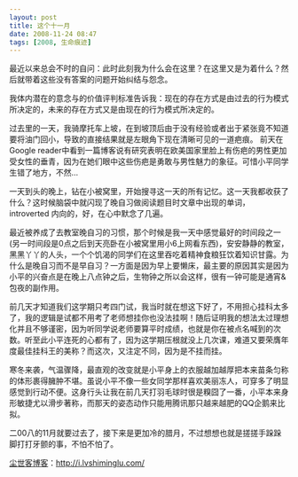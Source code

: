 ```yaml
---
layout: post
title: 这个十一月
date: 2008-11-24 08:47
tags: [2008, 生命痕迹]
---
```

最近以来总会不时的自问：此时此刻我为什么会在这里？在这里又是为着什么？然后就带着这些没有答案的问题开始纠结与怨念。

我体内潜在的意念与的价值评判标准告诉我：现在的存在方式是由过去的行为模式所决定的，未来的存在方式又是由现在的行为模式所决定的。

过去里的一天，我骑摩托车上坡，在到坡顶后由于没有经验或者出于紧张竟不知道要将油门回小，导致的直接结果就是左眼角下现在清晰可见的一道疤痕。 前天在Google reader中看到一篇博客说有研究表明在欧美国家里脸上有伤疤的男性更加受女性的垂青，因为在她们眼中这些伤疤是勇敢与男性魅力的象征。可惜小平同学生错了地方，不然…

一天到头的晚上，钻在小被窝里，开始搜寻这一天的所有记忆。这一天我都收获了什么？这时候脑袋中就闪现了晚自习做阅读题目时文章中出现的单词，introverted 内向的，好，在心中默念了几遍。

最近被养成了去教室晚自习的习惯，那个时候是我一天中感觉最好的时间段之一(另一时间段是0点之后到天亮卧在小被窝里用小6上网看东西)，安安静静的教室，黑黑丫丫的人头，一个个饥渴的同学们在这里吞吃着精神食粮狂饮着知识甘露。为什么是晚自习而不是早自习？一方面是因为早上要懒床，最主要的原因其实是因为小平的兴奋点是在晚上八点钟之后，生物钟之所以会这样，很有一钟可能是通宵&amp;包夜的副作用。

前几天才知道我们这学期只考四门试，我当时就在想这下好了，不用担心挂科太多了，我的逻辑是试都不用考了老师想挂你也没法挂啊！随后证明我的想法太过理想化并且不够谨密，因为听同学说老师要算平时成绩，也就是你在被点名喊到的次数。听至此小平连死的心都有了，因为这学期压根就没上几次课，难道又要荣膺年度最佳挂科王的美称？而这次，又注定不同，因为是不挂而挂。

寒冬来袭，气温骤降，最直观的改变就是小平身上的衣服越加越厚把本来苗条匀称的体形裹得臃肿不堪。虽说小平不像一些女同学那样喜欢美丽冻人，可穿多了明显感觉到行动不便。这身行头让我在前几天打羽毛球时很是糗囧了一番，小平本来身形敏捷尤以滑步著称，而那天的姿态动作只能用腾讯那只越来越肥的QQ企鹅来比拟。

二00八的11月就要过去了，接下来是更加冷的腊月，不过想想也就是搓搓手跺跺脚打打牙颤的事，不怕不怕了。

<a href="http://i.lvshiminglu.com/">尘世客博客</a>：<a href="http://i.lvshiminglu.com/">http://i.lvshiminglu.com/</a>

